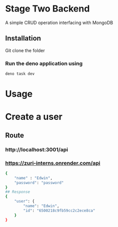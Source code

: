 # Stage Two Backend

A simple CRUD operation interfacing with MongoDB

## Installation

Git clone the folder

### Run the deno application using

```bash
deno task dev
```

# Usage

# Create a user

## Route

### http://localhost:3001/api

### https://zuri-interns.onrender.com/api

```bash
{
    "name" : "Edwin",
    "password": "password"
}
## Response
{
    "user": {
        "name": "Edwin",
        "id": "6500218c9fb59cc2c2ece8ca"
    }
}
```
